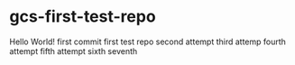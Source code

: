 # gcs-first-test-repo
Hello World! first commit
first test repo
second attempt
third attemp
fourth attempt
fifth attempt
sixth
seventh

